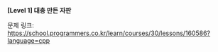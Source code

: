 **[Level 1] 대충 만든 자판**

문제 링크: https://school.programmers.co.kr/learn/courses/30/lessons/160586?language=cpp
